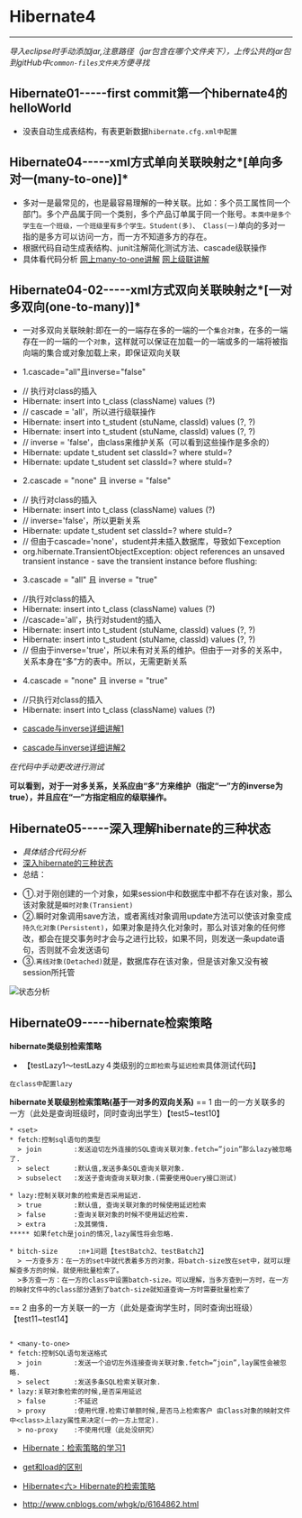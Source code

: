 ﻿# Hibernate4 #
---
*导入eclipse时手动添加jar,注意路径（jar包含在哪个文件夹下），上传公共的jar包到gitHub中`common-files文件夹`方便寻找*
## Hibernate01-----first commit第一个hibernate4的helloWorld
* 没表自动生成表结构，有表更新数据`hibernate.cfg.xml中配置`

## Hibernate04-----xml方式单向关联映射之*[单向多对一(many-to-one)]*
* 多对一是最常见的，也是最容易理解的一种关联。比如：多个员工属性同一个部门。多个产品属于同一个类别，多个产品订单属于同一个账号。`本类中是多个学生在一个班级，一个班级里有多个学生。Student(多)、 Class(一)`单向的多对一指的是多方可以访问一方，而一方不知道多方的存在。
* 根据代码自动生成表结构、junit注解简化测试方法、cascade级联操作
* 具体看代码分析
[网上many-to-one讲解](http://z-xiaofei168.iteye.com/blog/1017383)
[网上级联讲解](http://www.xuehuile.com/blog/9fb6686db07b4868a0dd4602fe697a2b.html)

## Hibernate04-02-----xml方式双向关联映射之*[一对多双向(one-to-many)]*
* 一对多双向关联映射:即在一的一端存在多的一端的一个`集合对象`，在多的一端存在一的一端的一个`对象`，这样就可以保证在加载一的一端或多的一端将被指向端的集合或对象加载上来，即保证双向关联

* 1.cascade="all"且inverse="false"
 - // 执行对class的插入
 - Hibernate: insert into t_class (className) values (?)
 - // cascade = 'all'，所以进行级联操作
 - Hibernate: insert into t_student (stuName, classId) values (?, ?)
 - Hibernate: insert into t_student (stuName, classId) values (?, ?)
 - // inverse = 'false'，由class来维护关系（可以看到这些操作是多余的）
 - Hibernate: update t_student set classId=? where stuId=?
 - Hibernate: update t_student set classId=? where stuId=?

* 2.cascade = "none" 且 inverse = "false"
 - // 执行对class的插入
 - Hibernate: insert into t_class (className) values (?)
 - // inverse='false'，所以更新关系 
 - Hibernate: update t_student set classId=? where stuId=?
 - // 但由于cascade='none'，student并未插入数据库，导致如下exception
 - org.hibernate.TransientObjectException: object references an unsaved transient instance - save the transient instance before flushing: 

* 3.cascade = "all" 且 inverse = "true"
 - //执行对class的插入 
 - Hibernate: insert into t_class (className) values (?)
 - //cascade='all'，执行对student的插入 
 - Hibernate: insert into t_student (stuName, classId) values (?, ?)
 - Hibernate: insert into t_student (stuName, classId) values (?, ?)
 - // 但由于inverse='true'，所以未有对关系的维护。但由于一对多的关系中，关系本身在“多”方的表中。所以，无需更新关系

* 4.cascade = "none" 且 inverse = "true"
 - //只执行对class的插入
 - Hibernate: insert into t_class (className) values (?)

* [cascade与inverse详细讲解1](http://blog.csdn.net/tlycherry/article/details/8976416)

* [cascade与inverse详细讲解2](http://m.doc00.com/doc/10110270p)

*在代码中手动更改进行测试*

**可以看到，对于一对多关系，关系应由“多”方来维护（指定“一”方的inverse为true），并且应在“一”方指定相应的级联操作。**

## Hibernate05-----深入理解hibernate的三种状态
* *具体结合代码分析*
* [深入hibernate的三种状态](http://www.cnblogs.com/xiaoluo501395377/p/3380270.html)
* 总结：
 - ①.对于刚创建的一个对象，如果session中和数据库中都不存在该对象，那么该对象就是`瞬时对象(Transient)`
 - ②.瞬时对象调用save方法，或者离线对象调用update方法可以使该对象变成`持久化对象(Persistent)`，如果对象是持久化对象时，那么对该对象的任何修改，都会在提交事务时才会与之进行比较，如果不同，则发送一条update语句，否则就不会发送语句
 - ③.`离线对象(Detached)`就是，数据库存在该对象，但是该对象又没有被session所托管

![状态分析](http://upload-images.jianshu.io/upload_images/2771329-3268b87f0a40e5b1.png?imageMogr2/auto-orient/strip%7CimageView2/2/w/1240)

## Hibernate09-----hibernate检索策略
**hibernate类级别检索策略**
* 【testLazy1～testLazy４类级别的`立即检索`与`延迟检索`具体测试代码】
```
在class中配置lazy
```

**hibernate关联级别检索策略(基于一对多的双向关系)**
== 1 由一的一方关联多的一方（此处是查询班级时，同时查询出学生）【test5~test10】

```
* <set>
* fetch:控制sql语句的类型
  > join		:发送迫切左外连接的SQL查询关联对象.fetch=”join”那么lazy被忽略了.
  > select		:默认值,发送多条SQL查询关联对象.
  > subselect	:发送子查询查询关联对象.(需要使用Query接口测试)

* lazy:控制关联对象的检索是否采用延迟.
  > true		:默认值, 查询关联对象的时候使用延迟检索
  > false		:查询关联对象的时候不使用延迟检索.
  > extra		:及其懒惰.
***** 如果fetch是join的情况,lazy属性将会忽略.

* bitch-size     :n+1问题【testBatch2、testBatch2】
  > 一方查多方：在一方的set中就代表着多方的对象，将batch-size放在set中，就可以理解查多方的时候，就使用批量检索了。
  >多方查一方：在一方的class中设置batch-size。可以理解，当多方查到一方时，在一方的映射文件中的class部分遇到了batch-size就知道查询一方时需要批量检索了
```
== 2 由多的一方关联一的一方（此处是查询学生时，同时查询出班级）【test11~test14】
```

* <many-to-one>
* fetch:控制SQL语句发送格式
  > join		:发送一个迫切左外连接查询关联对象.fetch=”join”,lay属性会被忽略.
  > select		:发送多条SQL检索关联对象.
* lazy:关联对象检索的时候,是否采用延迟
  > false		:不延迟
  > proxy		:使用代理.检索订单额时候,是否马上检索客户 由Class对象的映射文件中<class>上lazy属性来决定(一的一方上觉定).
  > no-proxy	:不使用代理（此处没研究）
```

* [Hibernate：检索策略的学习1](http://tracylihui.github.io/2015/07/10/Hibernate%EF%BC%9A%E6%A3%80%E7%B4%A2%E7%AD%96%E7%95%A5%E7%9A%84%E5%AD%A6%E4%B9%A01/)

* [get和load的区别](http://tracylihui.github.io/2015/07/20/Hibernate%EF%BC%9Aget%E5%92%8Cload/)

* [Hibernate<六> Hibernate的检索策略](https://my.oschina.net/wangning0535/blog/513220)

* http://www.cnblogs.com/whgk/p/6164862.html

